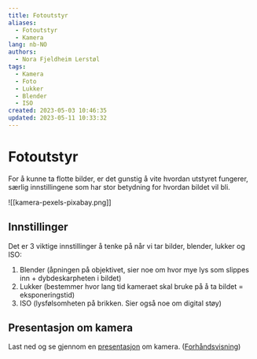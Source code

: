 ```yaml
---
title: Fotoutstyr
aliases: 
  - Fotoutstyr
  - Kamera
lang: nb-NO
authors:
  - Nora Fjeldheim Lerstøl
tags:
  - Kamera
  - Foto
  - Lukker
  - Blender
  - ISO
created: 2023-05-03 10:46:35
updated: 2023-05-11 10:33:32
---
```

# Fotoutstyr
For å kunne ta flotte bilder, er det gunstig å vite hvordan utstyret fungerer, særlig innstillingene som har stor betydning for hvordan bildet vil bli.

![[kamera-pexels-pixabay.png]]

## Innstillinger
Det er 3 viktige innstillinger å tenke på når vi tar bilder, blender, lukker og ISO:
1. Blender (åpningen på objektivet, sier noe om hvor mye lys som slippes inn + dybdeskarpheten i bildet) 
2.  Lukker (bestemmer hvor lang tid kameraet skal bruke på å ta bildet = eksponeringstid) 
3.  ISO (lysfølsomheten på brikken. Sier også noe om digital støy)

## Presentasjon om kamera
Last ned og se gjennom en [presentasjon](https://github.com/VaagenIM/files/raw/mk/powerpoints/Kameraet%20-%20innf%C3%B8ring.pdf) om kamera. ([Forhåndsvisning](https://github.com/VaagenIM/files/blob/mk/powerpoints/Kameraet%20-%20innf%C3%B8ring.pdf))